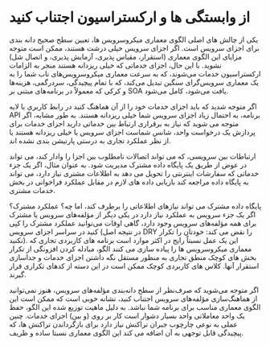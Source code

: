 # از وابستگی ها و ارکستراسیون اجتناب کنید

یکی از چالش های اصلی الگوی معماری میکروسرویس ها، تعیین سطح صحیح دانه بندی برای اجزای سرویس است. اگر اجزای سرویس خیلی درشت هستند، ممکن است متوجه مزایای این الگوی معماری (استقرار، مقیاس پذیری، آزمایش پذیری، و اتصال شل) نشوید. با این حال، اجزای خدماتی که خیلی ریزدانه هستند منجر به الزامات ارکستراسیون خدمات می‌شوند، که به سرعت معماری میکروسرویس‌های ناب شما را به یک معماری سرویس‌گرای سنگین تبدیل می‌کند، که با تمام پیچیدگی، سردرگمی، هزینه‌ها و کرکی که معمولاً در برنامه‌های مبتنی بر SOA یافت می‌شود، کامل می‌شود.&#x20;

اگر متوجه شدید که باید اجزای خدمات خود را از آن هماهنگ کنید در رابط کاربری یا لایه API برنامه، به احتمال زیاد اجزای سرویس شما خیلی ریزدانه هستند. به طور مشابه، اگر متوجه می شوید که نیاز به برقراری ارتباط بین خدماتی دارید اجزای خدمات برای پردازش یک درخواست واحد، شانس شماست اجزای سرویس یا خیلی ریزدانه هستند یا از نظر عملکرد تجاری به درستی پارتیشن بندی نشده اند.

ارتباطات بین سرویسی، که می تواند اتصالات نامطلوب بین اجزا را وادار کند، می تواند در عوض از طریق یک پایگاه داده مشترک مدیریت شود. به عنوان مثال، اگر یک جزء خدماتی که سفارشات اینترنتی را تحویل می دهد به اطلاعات مشتری نیاز دارد، می تواند به پایگاه داده مراجعه کند بازیابی داده های لازم در مقابل عملکرد فراخوانی در بخش خدمات مشتری.

پایگاه داده مشترک می تواند نیازهای اطلاعاتی را برطرف کند، اما چه؟ عملکرد مشترک؟ اگر یک جزء سرویس به عملکرد نیاز دارد در یکی دیگر از مؤلفه‌های سرویس یا مشترک برای همه مؤلفه‌های سرویس وجود دارد، گاهی اوقات می‌توانید عملکرد مشترک را کپی کنید در سراسر اجزای سرویس (در نتیجه اصل DRY را نقض می کند: خودتان را تکرار نکنید). این یک عمل نسبتاً رایج در اکثر موارد است برنامه های کاربردی تجاری که معماری میکروسرویس ها را پیاده سازی می کنند الگو، مبادله کردن افزونگی از تکرار بخش های کوچک منطق تجاری به منظور مستقل نگه داشتن اجزای خدمات و جداسازی استقرار آنها. کلاس های کاربردی کوچک ممکن است در این دسته از کدهای تکراری قرار گیرند.

اگر متوجه می‌شوید که صرف‌نظر از سطح دانه‌بندی مؤلفه‌های سرویس، هنوز نمی‌توانید از هماهنگ‌سازی مؤلفه‌های سرویس اجتناب کنید، نشانه خوبی است که ممکن است این الگوی معماری مناسب برای برنامه شما نباشد. به دلیل ماهیت توزیع شده این الگو، حفظ یک واحد معاملاتی واحد بسیار دشوار است کار بر روی (و بین) اجزای خدمات. چنین عملی به نوعی چارچوب جبران تراکنش نیاز دارد برای بازگرداندن تراکنش ها، که پیچیدگی قابل توجهی به آن اضافه می کند این الگوی معماری نسبتا ساده و ظریف.
